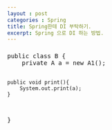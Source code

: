 ```yaml
---
layout : post
categories : Spring
title: Spring한테 DI 부탁하기.
excerpt: Spring 으로 DI 하는 방법.
---
```


<h3></h3>
<p>
 
</p>
<pre>
public class B {
    private A a = new A1();

    public void print(){
        System.out.print(a);
    }
}
</pre>
